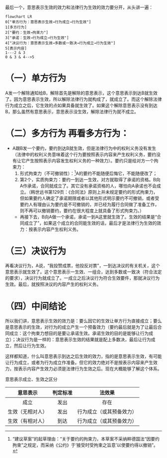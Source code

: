 最后一个，意思表示生效的效力和法律行为生效的效力要分开，从头讲一遍：

```mermaid
flowchart LR
0["单方行为：意思表示生效→行为成立→行为生效"]
1[多方行为]
2["要约：生效→拘束力"]
3["承诺：生效→行为成立→行为生效"]
4["决议行为：意思表示生效→多数或一致决→行为成立→行为生效"]
5[表示内容]
1---2 & 3
0 & 3 & 4-->5
```

# （一）单方行为
A发一个解除通知给B，解除首先是解除的意思表示，这个意思表示到达B就生效了。因为意思表示生效，所以解除法律行为就构成了，就成立了。而这个解除法律行为成立之后，它生效的点如果具备就生效了。如果这个解除意思表示没有到达B，那么虽然有意思表示，意思表示没生效，解除法律行为就不成立。
# （二）多方行为 再看多方行为：
- A跟B发一个要约，要约到达B就生效，但是法律行为中的权利义务没有发生（法律中的权利义务意味着这个行为要按照表示内容来产生权利义务，要约没有让它产生按照表示内容发生权利义务的一种效力）。要约只是给对方一个拘束力：
	1. 形式拘束力（不可撤销性）：[^1]A的要约不能随便后悔它，不能随便改了；
	2. 第2个，实质拘束力：要约一到达一生效，对方就取得了承诺的资格。B向A作承诺，合同就成立了。其它没有承诺资格的人，哪怕向A承诺也不会成立。（韩世远书第129页：《合同法》原则上并未规定要约的形式拘束力，但如果要约人确定了承诺期限或者以其他形式明示要约不可撤销，或者受要约人有理由认为要约是不可撤销的，并已经为履行合同做了准备工作，则不再可以撤销要约，要约在很大程度上就具备了形式拘束力。）
	- 再接下去，B向A做一个承诺，承诺一到A这里就生效了。生效的结果是“合同成立了”，如果这个成立的合同能生效的话，最后才是法律行为生效的效力：按表示内容产生权利义务。

[^1]:“建议草案”的起草理由：“关于要约的拘束力，本草案不采纳粹德国法“因要约拘束”之规定，而采纳《公约》于‘接受时受拘束之旨意’以使要约得以撤销”。
# （三）决议行为
再看决议行为，A说，“我投赞成票，他投反对票”，一到达决议的有关机关，这个意思表示就生效了。这个意思表示一生效、一组合，达到多数或一致决（符合法定的要求），决议行为就成立了。一成立之后决议行为符合生效要件，那就决议行为生效。最后，就按照决议的内容产生的权利义务。
# （四）中间结论
所以我们讲，意思表示生效的效力是：要么因它的生效让单方行为直接成立；要么是意思表示的生效，对行为的成立产生一个预备效力（要约最后就是为了让最后合同成立：这个拘束力想目的是要让承诺生效。承诺生效的目的是能够让行为成立）；决议行为是一样的：意思表示生效的结果就是配上多数决，最后让行为成立，然后让行为生效。

这样都知道，什么叫意思表示到达之后生效的效力，指的是意思表示生效，有可能让行为成立，或者为行为成立作准备。但它的效力绝对不是按表示内容来产生效力，按表示内容产生效力必须是法律行为生效之后。现在大概能够了解这个体系。

意思表示成立、生效之区分

|意思表示|判定标准|法效果|
|:---:|:---:|:---:|
|成立|发出|存在|
|生效（无相对人）|发出|行为成立（或其预备效力）|
|生效（有相对人）|到达|行为成立（或其预备效力）|